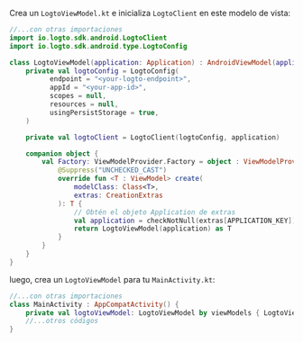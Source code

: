 Crea un `LogtoViewModel.kt` e inicializa `LogtoClient` en este modelo de vista:

```kotlin title="LogtoViewModel.kt"
//...con otras importaciones
import io.logto.sdk.android.LogtoClient
import io.logto.sdk.android.type.LogtoConfig

class LogtoViewModel(application: Application) : AndroidViewModel(application) {
    private val logtoConfig = LogtoConfig(
          endpoint = "<your-logto-endpoint>",
          appId = "<your-app-id>",
          scopes = null,
          resources = null,
          usingPersistStorage = true,
    )

    private val logtoClient = LogtoClient(logtoConfig, application)

    companion object {
        val Factory: ViewModelProvider.Factory = object : ViewModelProvider.Factory {
            @Suppress("UNCHECKED_CAST")
            override fun <T : ViewModel> create(
                modelClass: Class<T>,
                extras: CreationExtras
            ): T {
                // Obtén el objeto Application de extras
                val application = checkNotNull(extras[APPLICATION_KEY])
                return LogtoViewModel(application) as T
            }
        }
    }
}
```

luego, crea un `LogtoViewModel` para tu `MainActivity.kt`:

```kotlin title="MainActivity.kt"
//...con otras importaciones
class MainActivity : AppCompatActivity() {
    private val logtoViewModel: LogtoViewModel by viewModels { LogtoViewModel.Factory }
    //...otros códigos
}
```
